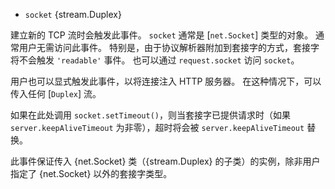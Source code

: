 <!-- YAML
added: v0.1.0
-->

* `socket` {stream.Duplex}

建立新的 TCP 流时会触发此事件。 
`socket` 通常是 [`net.Socket`] 类型的对象。 
通常用户无需访问此事件。 
特别是，由于协议解析器附加到套接字的方式，套接字将不会触发 `'readable'` 事件。 
也可以通过 `request.socket` 访问 `socket`。

用户也可以显式触发此事件，以将连接注入 HTTP 服务器。 
在这种情况下，可以传入任何 [`Duplex`] 流。

如果在此处调用 `socket.setTimeout()`，则当套接字已提供请求时（如果 `server.keepAliveTimeout` 为非零），超时将会被 `server.keepAliveTimeout` 替换。

此事件保证传入 {net.Socket} 类（{stream.Duplex} 的子类）的实例，除非用户指定了 {net.Socket} 以外的套接字类型。

